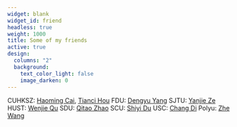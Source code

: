 ```yaml
---
widget: blank
widget_id: friend
headless: true
weight: 1000
title: Some of my friends
active: true
design:
  columns: "2"
  background:
    text_color_light: false
    image_darken: 0
---
```

CUHKSZ: [Haoming Cai](https://haomingcai.github.io/), [Tianci Hou](https://haomingcai.github.io/) FDU: [Dengyu Yang](http://abluecat123.github.io/) SJTU: [Yanjie Ze](https://yanjieze.com/) \
HUST: [Wenjie Qu](http://quwenjie.github.io/) SDU: [Qitao Zhao](https://qitaozhao.github.io)  SCU: [Shiyi Du](https://zoedsy.github.io/)  USC: [Chang Di](https://boese0601.github.io/)   Polyu: [Zhe Wang](https://zhe-wang0018.github.io/)
